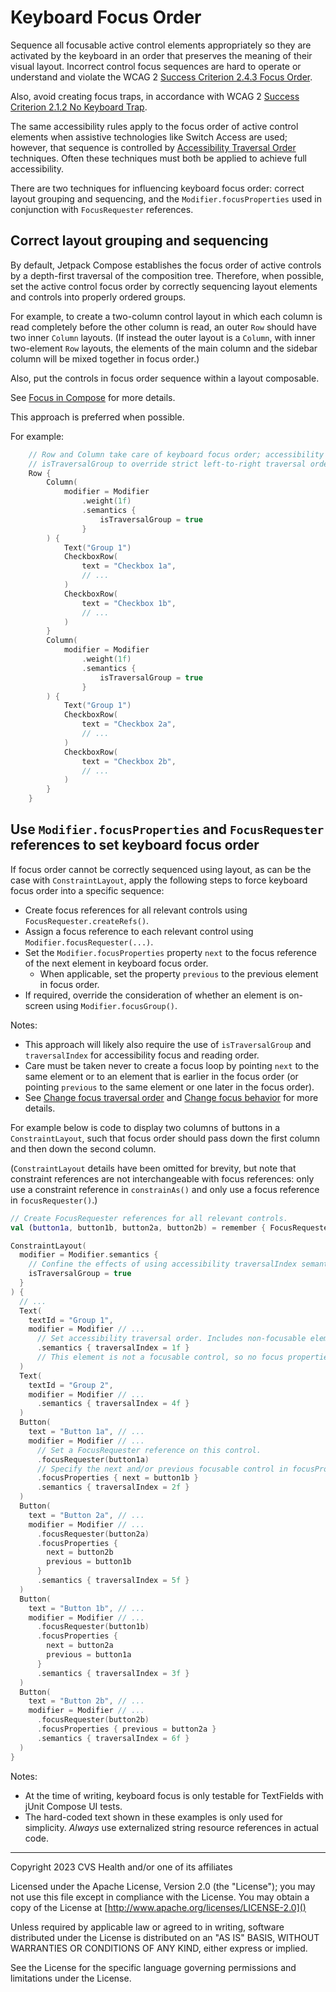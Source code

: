 # Keyboard Focus Order
Sequence all focusable active control elements appropriately so they are activated by the keyboard in an order that preserves the meaning of their visual layout. Incorrect control focus sequences are hard to operate or understand and violate the WCAG 2 [Success Criterion 2.4.3 Focus Order](https://www.w3.org/TR/WCAG21/#focus-order).

Also, avoid creating focus traps, in accordance with WCAG 2 [Success Criterion 2.1.2 No Keyboard Trap](https://www.w3.org/TR/WCAG21/#no-keyboard-trap).

The same accessibility rules apply to the focus order of active control elements when assistive technologies like Switch Access are used; however, that sequence is controlled by [Accessibility Traversal Order](../content/AccessibilityTraversalOrder.md) techniques. Often these techniques must both be applied to achieve full accessibility.

There are two techniques for influencing keyboard focus order: correct layout grouping and sequencing, and the `Modifier.focusProperties` used in conjunction with `FocusRequester` references.

## Correct layout grouping and sequencing

By default, Jetpack Compose establishes the focus order of active controls by a depth-first traversal of the composition tree. Therefore, when possible, set the active control focus order by correctly sequencing layout elements and controls into properly ordered groups.

For example, to create a two-column control layout in which each column is read completely before the other column is read, an outer `Row` should have two inner `Column` layouts. (If instead the outer layout is a `Column`, with inner two-element `Row` layouts, the elements of the main column and the sidebar column will be mixed together in focus order.)

Also, put the controls in focus order sequence within a layout composable.

See [Focus in Compose](https://developer.android.com/jetpack/compose/touch-input/focus) for more details.

This approach is preferred when possible.

For example:

```kotlin
    // Row and Column take care of keyboard focus order; accessibility focus order requires use of
    // isTraversalGroup to override strict left-to-right traversal order.
    Row {
        Column(
            modifier = Modifier
                .weight(1f)
                .semantics {
                    isTraversalGroup = true
                }
        ) {
            Text("Group 1")
            CheckboxRow(
                text = "Checkbox 1a", 
                // ...
            )
            CheckboxRow(
                text = "Checkbox 1b",
                // ...
            )
        }
        Column(
            modifier = Modifier
                .weight(1f)
                .semantics {
                    isTraversalGroup = true
                }
        ) {
            Text("Group 1")
            CheckboxRow(
                text = "Checkbox 2a",
                // ...
            )
            CheckboxRow(
                text = "Checkbox 2b",
                // ...
            )
        }
    }
```

## Use `Modifier.focusProperties` and `FocusRequester` references to set keyboard focus order

If focus order cannot be correctly sequenced using layout, as can be the case with `ConstraintLayout`, apply the following steps to force keyboard focus order into a specific sequence:

* Create focus references for all relevant controls using `FocusRequester.createRefs()`.
* Assign a focus reference to each relevant control using `Modifier.focusRequester(...)`.
* Set the `Modifier.focusProperties` property `next` to the focus reference of the next element in keyboard focus order. 
  * When applicable, set the property `previous` to the previous element in focus order.
* If required, override the consideration of whether an element is on-screen using `Modifier.focusGroup()`.

Notes:

* This approach will likely also require the use of `isTraversalGroup` and `traversalIndex` for accessibility focus and reading order.
* Care must be taken never to create a focus loop by pointing `next` to the same element or to an element that is earlier in the focus order (or pointing `previous` to the same element or one later in the focus order).
* See [Change focus traversal order](https://developer.android.com/jetpack/compose/touch-input/focus/change-focus-traversal-order) and [Change focus behavior](https://developer.android.com/jetpack/compose/touch-input/focus/change-focus-behavior) for more details.

For example below is code to display two columns of buttons in a `ConstraintLayout`, such that focus order should pass down the first column and then down the second column. 

(`ConstraintLayout` details have been omitted for brevity, but note that constraint references are not interchangeable with focus references: only use a constraint reference in `constrainAs()` and only use a focus reference in `focusRequester()`.)

```kotlin
// Create FocusRequester references for all relevant controls.
val (button1a, button1b, button2a, button2b) = remember { FocusRequester.createRefs() }

ConstraintLayout(
  modifier = Modifier.semantics {
    // Confine the effects of using accessibility traversalIndex semantics to this layout.
    isTraversalGroup = true
  }
) {
  // ...
  Text(
    textId = "Group 1",
    modifier = Modifier // ...
      // Set accessibility traversal order. Includes non-focusable elements. Fragile to change.          
      .semantics { traversalIndex = 1f }
      // This element is not a focusable control, so no focus properties are set.
  )
  Text(
    textId = "Group 2",
    modifier = Modifier // ...
      .semantics { traversalIndex = 4f }
  )
  Button(
    text = "Button 1a", // ...
    modifier = Modifier // ...
      // Set a FocusRequester reference on this control.
      .focusRequester(button1a)
      // Specify the next and/or previous focusable control in focusProperties.
      .focusProperties { next = button1b }
      .semantics { traversalIndex = 2f }
  )
  Button(
    text = "Button 2a", // ...
    modifier = Modifier // ...
      .focusRequester(button2a)
      .focusProperties {
        next = button2b
        previous = button1b
      }
      .semantics { traversalIndex = 5f }
  )
  Button(
    text = "Button 1b", // ...
    modifier = Modifier // ...
      .focusRequester(button1b)
      .focusProperties {
        next = button2a
        previous = button1a
      }
      .semantics { traversalIndex = 3f }
  )
  Button(
    text = "Button 2b", // ...
    modifier = Modifier // ...
      .focusRequester(button2b)
      .focusProperties { previous = button2a }
      .semantics { traversalIndex = 6f }
  )
}
```

Notes: 

* At the time of writing, keyboard focus is only testable for TextFields with jUnit Compose UI tests.
* The hard-coded text shown in these examples is only used for simplicity. _Always_ use externalized string resource references in actual code.

----

Copyright 2023 CVS Health and/or one of its affiliates

Licensed under the Apache License, Version 2.0 (the "License");
you may not use this file except in compliance with the License.
You may obtain a copy of the License at
[http://www.apache.org/licenses/LICENSE-2.0]()

Unless required by applicable law or agreed to in writing, software
distributed under the License is distributed on an "AS IS" BASIS,
WITHOUT WARRANTIES OR CONDITIONS OF ANY KIND, either express or implied.

See the License for the specific language governing permissions and
limitations under the License.